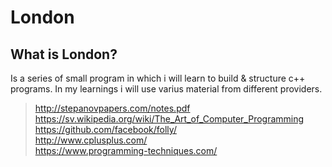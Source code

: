 # London

## What is London?
Is a series of small program in which i will learn to build & structure c++ programs. In my learnings i will use varius material from different providers. <br />
> http://stepanovpapers.com/notes.pdf <br />
> https://sv.wikipedia.org/wiki/The_Art_of_Computer_Programming <br />
> https://github.com/facebook/folly/ <br />
> http://www.cplusplus.com/ <br />
> https://www.programming-techniques.com/ <br />